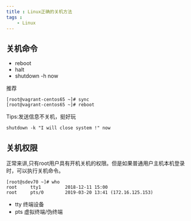 ```yaml
---
title : Linux正确的关机方法
tags : 
	- Linux
---
```


## 关机命令

- reboot
- halt 
- shutdown -h now

推荐 
	
	[root@vagrant-centos65 ~]# sync
	[root@vagrant-centos65 ~]# reboot

Tips:发送信息不关机，挺好玩
	
	shutdown -k "I will close system !" now

## 关机权限

正常来讲,只有root用户具有开机关机的权限。但是如果普通用户主机本机登录时，可以执行关机命令。

	[root@sdev70 ~]# who
	root     tty1         2018-12-11 15:00
	root     pts/0        2019-03-20 13:41 (172.16.125.153)

- tty 终端设备
- pts 虚拟终端/伪终端